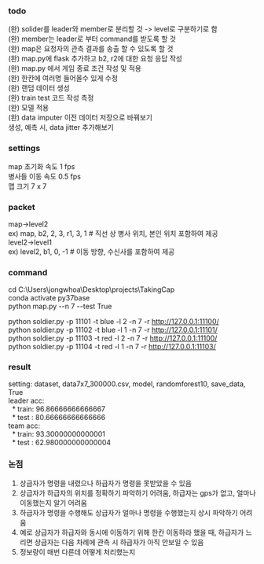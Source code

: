 ### todo  
(완) solider를 leader와 member로 분리할 것 -> level로 구분하기로 함  
(완) member는 leader로 부터 command를 받도록 할 것  
(완) map은 요청자의 관측 결과를 송출 할 수 있도록 할 것  
(완) map.py에 flask 추가하고 b2, r2에 대한 요청 응답 작성  
(완) map.py 에서 게임 종료 조건 작성 및 적용  
(완) 한칸에 여러명 들어올수 있게 수정  
(완) 랜덤 데이터 생성  
(완) train test 코드 작성 측정  
(완) 모델 적용  
(완) data imputer 이전 데이터 저장으로 바꿔보기  
생성, 예측 시, data jitter 추가해보기  

### settings  
map 초기화 속도 1 fps  
병사들 이동 속도 0.5 fps  
맵 크기 7 x 7  

### packet  
map->level2  
ex) map, b2, 2, 3, r1, 3, 1 # 직선 상 병사 위치, 본인 위치 포함하여 제공  
level2->level1  
ex) level2, b1, 0, -1 # 이동 방향, 수신사를 포함하여 제공  

### command  
cd C:\Users\jongwhoa\Desktop\projects\TakingCap  
conda activate py37base  
python map.py --n 7 --test True  

python soldier.py -p 11101 -t blue -l 2 -n 7 -r http://127.0.0.1:11100/  
python soldier.py -p 11102 -t blue -l 1 -n 7 -r http://127.0.0.1:11101/  
python soldier.py -p 11103 -t red  -l 2 -n 7 -r http://127.0.0.1:11100/  
python soldier.py -p 11104 -t red  -l 1 -n 7 -r http://127.0.0.1:11103/  

### result
setting: dataset, data7x7_300000.csv, model, randomforest10, save_data, True  
leader acc:  
&nbsp;&nbsp;* train: 96.86666666666667  
&nbsp;&nbsp;* test : 80.66666666666666  
team   acc:  
&nbsp;&nbsp;* train: 93.30000000000001  
&nbsp;&nbsp;* test : 62.980000000000004  

### 논점
1. 상급자가 명령을 내렸으나 하급자가 명령을 못받았을 수 있음  
2. 상급자가 하급자의 위치를 정확하기 파악하기 어려움, 하급자는 gps가 없고, 얼마나 이동했는지 알기 어려움  
3. 하급자가 명령을 수행해도 상급자가 얼마나 명령을 수행했는지 상시 파악하기 어려움  
4. 예로 상급자가 하급자와 동시에 이동하기 위해 한칸 이동하라 했을 때, 
   하급자가 느리면 상급자는 다음 차례에 관측 시 하급자가 아직 안보일 수 있음  
5. 정보량이 매번 다른데 어떻게 처리했는지  
